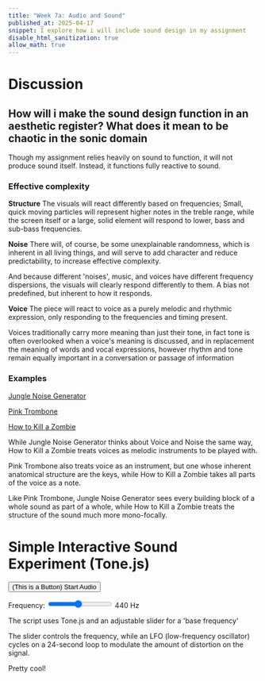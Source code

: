 ```yaml
---
title: "Week 7a: Audio and Sound"
published_at: 2025-04-17
snippet: I explore how i will include sound design in my assignment
disable_html_sanitization: true
allow_math: true
---
```

# Discussion
## How will i make the sound design function in an aesthetic register? What does it mean to be chaotic in the sonic domain
Though my assignment relies heavily on sound to function, it will not produce sound itself. Instead, it functions fully reactive to sound.

### Effective complexity
**Structure**
The visuals will react differently based on frequencies; Small, quick moving particles will represent higher notes in the treble range, while the screen itself or a large, solid element will respond to lower, bass and sub-bass frequencies.

**Noise**
There will, of course, be some unexplainable randomness, which is inherent in all living things, and will serve to add character and reduce predictability, to increase effective complexity.

And because different 'noises', music, and voices have different frequency dispersions, the visuals will clearly respond differently to them. A bias not predefined, but inherent to how it responds.

**Voice**
The piece will react to voice as a purely melodic and rhythmic expression, only responding to the frequencies and timing present. 

Voices traditionally carry more meaning than just their tone, in fact tone is often overlooked when a voice's meaning is discussed, and in replacement the meaning of words and vocal expressions, however rhythm and tone remain equally important in a conversation or passage of information

### Examples
[Jungle Noise Generator](https://mynoise.net/NoiseMachines/jungleNoiseGenerator.php)

[Pink Trombone](https://dood.al/pinktrombone)

[How to Kill a Zombie](https://lcld.xyz/240831_how_to_kill)


While Jungle Noise Generator thinks about Voice and Noise the same way, How to Kill a Zombie treats voices as melodic instruments to be played with.

Pink Trombone also treats voice as an instrument, but one whose inherent anatomical structure are the keys, while How to Kill a Zombie takes all parts of the voice as a note.

Like Pink Trombone, Jungle Noise Generator sees every building block of a whole sound as part of a whole, while How to Kill a Zombie treats the structure of the sound much more mono-focally.

# Simple Interactive Sound Experiment (Tone.js)
<button id="startBtn">(This is a Button) Start Audio</button>
  <div id="Sound-Experiment">
    <label for="baseFreq">Frequency:</label>
    <input type="range" id="baseFreq" min="44" max="880" value="440">
    <span id="freqValue">440 Hz</span>
  </div>

  <script src="/Wk-7A/Tone.js"></script>
  <script src="Wk-7A/Sound-Experiment.js"></script>

<script type="module">
import codeblockRenderer from "/_scripts/codeblock_renderer.js"
codeblockRenderer(document, "Wk-7A/Sound-Experiment.js", "Sound-Experiment")
</script>

The script uses Tone.js and an adjustable slider for a 'base frequency'

The slider controls the frequency, while an LFO (low-frequency oscillator) cycles on a 24-second loop to modulate the amount of distortion on the signal.

Pretty cool!